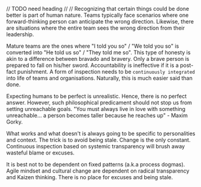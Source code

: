 // TODO need heading 
//
//
Recognizing that certain things could be done better is part of human nature. Teams typically face scenarios where one forward-thinking person can anticipate the wrong direction. Likewise, there are situations where the entire team sees the wrong direction from their leadership.

Mature teams are the ones where "I told you so" / "We told you so" is converted into "He told us so" / "They told me so". This type of honesty is akin to a difference between bravado and bravery. Only a brave person is prepared to fall on his/her sword. Accountability is ineffective if it is a post-fact punishment. A form of inspection needs to be `continuously integrated` into life of teams and organisations. Naturally, this is much easier said than done.

Expecting humans to be perfect is unrealistic. Hence, there is no perfect answer. However, such philosophical predicament should not stop us from setting unreachable goals. "You must always live in love with something unreachable... a person becomes taller because he reaches up" - Maxim Gorky.

What works and what doesn't is always going to be specific to personalities and context. The trick is to avoid being stale. Change is the only constant. Continuous inspection based on systemic transparency will brush away wasteful blame or excuses.

It is best not to be dependent on fixed patterns (a.k.a process dogmas). Agile mindset and cultural change are dependent on radical transparency and Kaizen thinking. There is no place for excuses and being stale.
